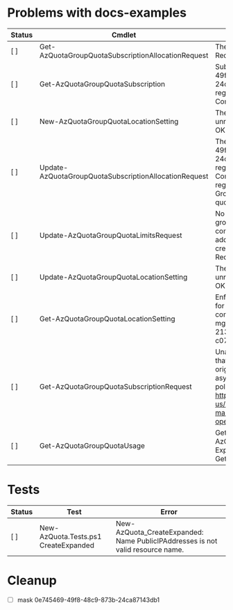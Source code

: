 


# Problems with docs-examples

| Status | Cmdlet | Error |
|--------|--------|-------|
| [ ] | Get-AzQuotaGroupQuotaSubscriptionAllocationRequest | The server responded with a Request Error, Status: NotFound |
| [ ] | Get-AzQuotaGroupQuotaSubscription | SubscriptionId : 0e745469-49f8-48c9-873b-24ca87143db1 is not registered with GroupQuota: ComputeGroupQuota01 |
| [ ] | New-AzQuotaGroupQuotaLocationSetting | The server responded with an unrecognized response, Status: OK |
| [ ] | Update-AzQuotaGroupQuotaSubscriptionAllocationRequest | The subscription : 0e745469-49f8-48c9-873b-24ca87143db1 is not registered with GroupQuotaId: ComputeGroupQuota01. Please register the subscription with GroupQuota, then allocate quota to subscription. |
| [ ] | Update-AzQuotaGroupQuotaLimitsRequest | No subscriptions found for group quota: computegroupquota01. Please add a subscription before creating a Group Quota Limit Request |
| [ ] | Update-AzQuotaGroupQuotaLocationSetting | The server responded with an unrecognized response, Status: OK |
| [ ] | Get-AzQuotaGroupQuotaLocationSetting | EnforcementStatus is not found for GroupId: computegroupquota01, MgId: mg-demo, TenantId: 213e87ed-8e08-4eb4-a63c-c073058f7b00 |
| [ ] | Get-AzQuotaGroupQuotaSubscriptionRequest | Unable to verify that the user that sent this request is the original caller of the asynchronous operation being polled. Please refer to https://learn.microsoft.com/en-us/azure/azure-resource-manager/management/async-operations for more information. |
| [ ] | Get-AzQuotaGroupQuotaUsage | Get-AzQuotaGroupQuotaUsage_List: Expected '{' or '['. Was String: Get. |

# Tests

| Status | Test | Error |
|--------|------|-------|
| [ ] | New-AzQuota.Tests.ps1 CreateExpanded | New-AzQuota_CreateExpanded: Name PublicIPAddresses is not valid resource name. |

# Cleanup

- [ ] mask 0e745469-49f8-48c9-873b-24ca87143db1
